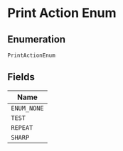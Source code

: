 
# Print Action Enum

## Enumeration

`PrintActionEnum`

## Fields

| Name |
|  --- |
| `ENUM_NONE` |
| `TEST` |
| `REPEAT` |
| `SHARP` |

